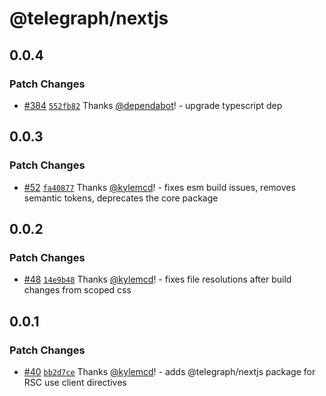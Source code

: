 # @telegraph/nextjs

## 0.0.4

### Patch Changes

- [#384](https://github.com/knocklabs/telegraph/pull/384) [`552fb82`](https://github.com/knocklabs/telegraph/commit/552fb82a33203c87e58715b4a52ea0c360999636) Thanks [@dependabot](https://github.com/apps/dependabot)! - upgrade typescript dep

## 0.0.3

### Patch Changes

- [#52](https://github.com/knocklabs/telegraph/pull/52) [`fa40877`](https://github.com/knocklabs/telegraph/commit/fa408773387bf864fb3d38f13028ba889fef60a5) Thanks [@kylemcd](https://github.com/kylemcd)! - fixes esm build issues, removes semantic tokens, deprecates the core package

## 0.0.2

### Patch Changes

- [#48](https://github.com/knocklabs/telegraph/pull/48) [`14e9b48`](https://github.com/knocklabs/telegraph/commit/14e9b484a99b9e40460a91350297fefa9e98abd2) Thanks [@kylemcd](https://github.com/kylemcd)! - fixes file resolutions after build changes from scoped css

## 0.0.1

### Patch Changes

- [#40](https://github.com/knocklabs/telegraph/pull/40) [`bb2d7ce`](https://github.com/knocklabs/telegraph/commit/bb2d7ce28795d607342b6a31a7ff1cb2c99f7a21) Thanks [@kylemcd](https://github.com/kylemcd)! - adds @telegraph/nextjs package for RSC use client directives
